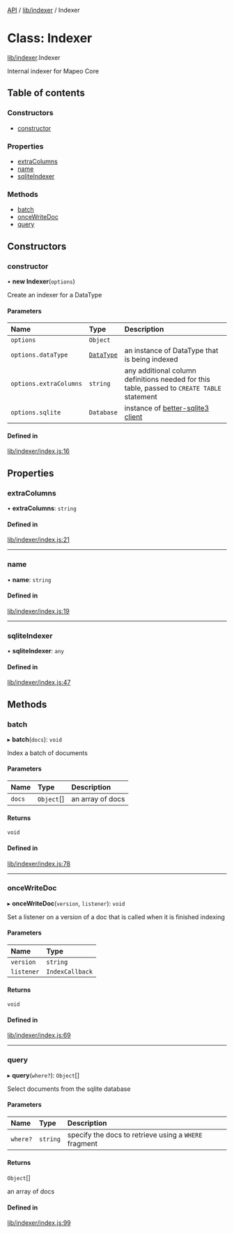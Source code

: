 [API](../README.md) / [lib/indexer](../modules/lib_indexer.md) / Indexer

# Class: Indexer

[lib/indexer](../modules/lib_indexer.md).Indexer

Internal indexer for Mapeo Core

## Table of contents

### Constructors

- [constructor](lib_indexer.Indexer.md#constructor)

### Properties

- [extraColumns](lib_indexer.Indexer.md#extracolumns)
- [name](lib_indexer.Indexer.md#name)
- [sqliteIndexer](lib_indexer.Indexer.md#sqliteindexer)

### Methods

- [batch](lib_indexer.Indexer.md#batch)
- [onceWriteDoc](lib_indexer.Indexer.md#oncewritedoc)
- [query](lib_indexer.Indexer.md#query)

## Constructors

### constructor

• **new Indexer**(`options`)

Create an indexer for a DataType

#### Parameters

| Name | Type | Description |
| :------ | :------ | :------ |
| `options` | `Object` |  |
| `options.dataType` | [`DataType`](lib_datatype.DataType.md) | an instance of DataType that is being indexed |
| `options.extraColumns` | `string` | any additional column definitions needed for this table, passed to `CREATE TABLE` statement |
| `options.sqlite` | `Database` | instance of [better-sqlite3 client](https://npmjs.com/better-sqlite3) |

#### Defined in

[lib/indexer/index.js:16](https://github.com/digidem/mapeo-core-next/blob/8584770/lib/indexer/index.js#L16)

## Properties

### extraColumns

• **extraColumns**: `string`

#### Defined in

[lib/indexer/index.js:21](https://github.com/digidem/mapeo-core-next/blob/8584770/lib/indexer/index.js#L21)

___

### name

• **name**: `string`

#### Defined in

[lib/indexer/index.js:19](https://github.com/digidem/mapeo-core-next/blob/8584770/lib/indexer/index.js#L19)

___

### sqliteIndexer

• **sqliteIndexer**: `any`

#### Defined in

[lib/indexer/index.js:47](https://github.com/digidem/mapeo-core-next/blob/8584770/lib/indexer/index.js#L47)

## Methods

### batch

▸ **batch**(`docs`): `void`

Index a batch of documents

#### Parameters

| Name | Type | Description |
| :------ | :------ | :------ |
| `docs` | `Object`[] | an array of docs |

#### Returns

`void`

#### Defined in

[lib/indexer/index.js:78](https://github.com/digidem/mapeo-core-next/blob/8584770/lib/indexer/index.js#L78)

___

### onceWriteDoc

▸ **onceWriteDoc**(`version`, `listener`): `void`

Set a listener on a version of a doc that is called when it is finished indexing

#### Parameters

| Name | Type |
| :------ | :------ |
| `version` | `string` |
| `listener` | `IndexCallback` |

#### Returns

`void`

#### Defined in

[lib/indexer/index.js:69](https://github.com/digidem/mapeo-core-next/blob/8584770/lib/indexer/index.js#L69)

___

### query

▸ **query**(`where?`): `Object`[]

Select documents from the sqlite database

#### Parameters

| Name | Type | Description |
| :------ | :------ | :------ |
| `where?` | `string` | specify the docs to retrieve using a `WHERE` fragment |

#### Returns

`Object`[]

an array of docs

#### Defined in

[lib/indexer/index.js:99](https://github.com/digidem/mapeo-core-next/blob/8584770/lib/indexer/index.js#L99)
